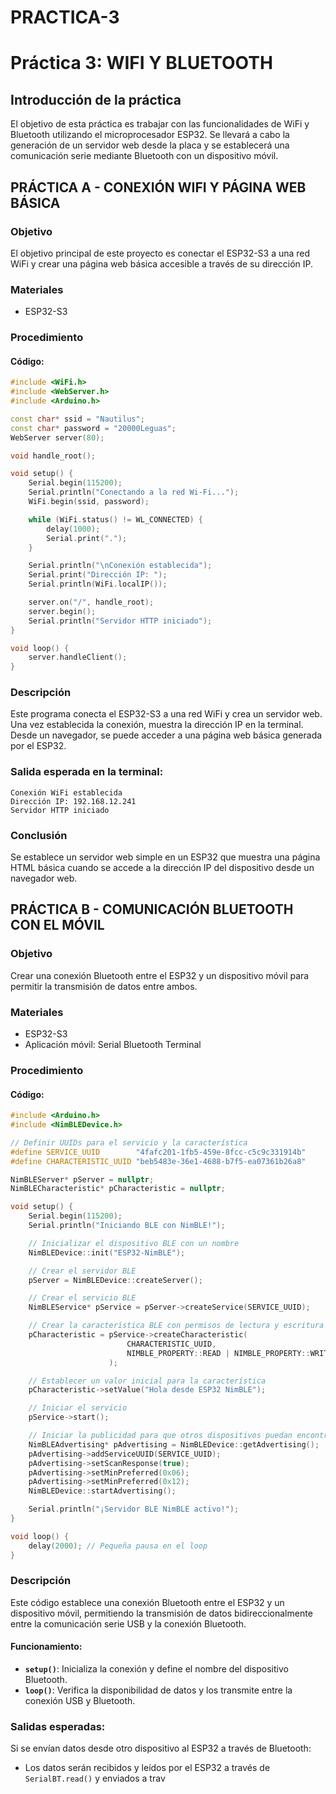 # PRACTICA-3
# Práctica 3: WIFI Y BLUETOOTH

## Introducción de la práctica

El objetivo de esta práctica es trabajar con las funcionalidades de WiFi y Bluetooth utilizando el microprocesador ESP32. Se llevará a cabo la generación de un servidor web desde la placa y se establecerá una comunicación serie mediante Bluetooth con un dispositivo móvil.

## PRÁCTICA A - CONEXIÓN WIFI Y PÁGINA WEB BÁSICA

### Objetivo
El objetivo principal de este proyecto es conectar el ESP32-S3 a una red WiFi y crear una página web básica accesible a través de su dirección IP.

### Materiales
- ESP32-S3

### Procedimiento

#### Código:

```cpp
#include <WiFi.h>
#include <WebServer.h>
#include <Arduino.h>

const char* ssid = "Nautilus";  
const char* password = "20000Leguas";  
WebServer server(80);

void handle_root();

void setup() {
    Serial.begin(115200);
    Serial.println("Conectando a la red Wi-Fi...");
    WiFi.begin(ssid, password);

    while (WiFi.status() != WL_CONNECTED) {
        delay(1000);
        Serial.print(".");
    }

    Serial.println("\nConexión establecida");
    Serial.print("Dirección IP: ");
    Serial.println(WiFi.localIP());

    server.on("/", handle_root);
    server.begin();
    Serial.println("Servidor HTTP iniciado");
}

void loop() {
    server.handleClient();
}
```

### Descripción
Este programa conecta el ESP32-S3 a una red WiFi y crea un servidor web. Una vez establecida la conexión, muestra la dirección IP en la terminal. Desde un navegador, se puede acceder a una página web básica generada por el ESP32.

### Salida esperada en la terminal:
```
Conexión WiFi establecida
Dirección IP: 192.168.12.241
Servidor HTTP iniciado
```

### Conclusión
Se establece un servidor web simple en un ESP32 que muestra una página HTML básica cuando se accede a la dirección IP del dispositivo desde un navegador web.

## PRÁCTICA B - COMUNICACIÓN BLUETOOTH CON EL MÓVIL

### Objetivo
Crear una conexión Bluetooth entre el ESP32 y un dispositivo móvil para permitir la transmisión de datos entre ambos.

### Materiales
- ESP32-S3
- Aplicación móvil: Serial Bluetooth Terminal

### Procedimiento

#### Código:

```cpp
#include <Arduino.h>
#include <NimBLEDevice.h>

// Definir UUIDs para el servicio y la característica
#define SERVICE_UUID        "4fafc201-1fb5-459e-8fcc-c5c9c331914b"
#define CHARACTERISTIC_UUID "beb5483e-36e1-4688-b7f5-ea07361b26a8"

NimBLEServer* pServer = nullptr;
NimBLECharacteristic* pCharacteristic = nullptr;

void setup() {
    Serial.begin(115200);
    Serial.println("Iniciando BLE con NimBLE!");

    // Inicializar el dispositivo BLE con un nombre
    NimBLEDevice::init("ESP32-NimBLE");

    // Crear el servidor BLE
    pServer = NimBLEDevice::createServer();

    // Crear el servicio BLE
    NimBLEService* pService = pServer->createService(SERVICE_UUID);

    // Crear la característica BLE con permisos de lectura y escritura
    pCharacteristic = pService->createCharacteristic(
                          CHARACTERISTIC_UUID,
                          NIMBLE_PROPERTY::READ | NIMBLE_PROPERTY::WRITE
                      );

    // Establecer un valor inicial para la característica
    pCharacteristic->setValue("Hola desde ESP32 NimBLE");

    // Iniciar el servicio
    pService->start();

    // Iniciar la publicidad para que otros dispositivos puedan encontrar el servidor
    NimBLEAdvertising* pAdvertising = NimBLEDevice::getAdvertising();
    pAdvertising->addServiceUUID(SERVICE_UUID);
    pAdvertising->setScanResponse(true);
    pAdvertising->setMinPreferred(0x06);
    pAdvertising->setMinPreferred(0x12);
    NimBLEDevice::startAdvertising();

    Serial.println("¡Servidor BLE NimBLE activo!");
}

void loop() {
    delay(2000); // Pequeña pausa en el loop
}

```

### Descripción
Este código establece una conexión Bluetooth entre el ESP32 y un dispositivo móvil, permitiendo la transmisión de datos bidireccionalmente entre la comunicación serie USB y la conexión Bluetooth.

#### Funcionamiento:
- **`setup()`**: Inicializa la conexión y define el nombre del dispositivo Bluetooth.
- **`loop()`**: Verifica la disponibilidad de datos y los transmite entre la conexión USB y Bluetooth.

### Salidas esperadas:
Si se envían datos desde otro dispositivo al ESP32 a través de Bluetooth:
- Los datos serán recibidos y leídos por el ESP32 a través de `SerialBT.read()` y enviados a trav

